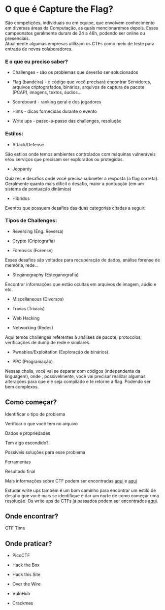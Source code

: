 # O que é Capture the Flag? 

São competições, individuais ou em equipe, que envolvem conhecimento em diversas áreas da Computação, as quais mencionaremos depois. 
Esses campeonatos geralmente duram de 24 a 48h, podendo ser online ou presenciais.  
Atualmente algumas empresas utilizam os CTFs como meio de teste para entrada de novos colaboradores. 

### E o que eu preciso saber?

- Challenges - são os problemas que deverão ser solucionados

-  Flag (bandeira) - o código que você precisará encontrar
Servidores, arquivos criptografados, binários, arquivos de captura de pacote (PCAP), imagens, textos, áudios…  

- Scoreboard - ranking geral e dos jogadores 

- Hints - dicas fornecidas durante o evento

- Write ups - passo-a-passo das challenges, resolução 


### Estilos: 

- Attack/Defense

São estilos onde temos ambientes controlados com máquinas vulneráveis e/ou serviços que precisam ser explorados ou protegidos.

- Jeopardy 

Quizzes e desafios onde você precisa submeter a resposta (a flag correta). Geralmente quanto mais difícil o desafio, maior a pontuação (em um sistema de pontuação dinâmica) 

- Híbridos 

Eventos que possuem desafios das duas categorias citadas a seguir. 


### Tipos de Challenges:  

- Reversing (Eng. Reversa)

- Crypto (Criptografia)

- Forensics (Forense)

Esses desafios são voltados para recuperação de dados, análise forense de memória, rede...

- Steganography (Esteganografia) 

Encontrar informações que estão ocultas em arquivos de imagem, aúdio e etc.

- Miscellaneous (Diversos)

- Trivias (Triviais)

- Web Hacking

- Networking (Redes)

Aqui temos challenges referentes à análises de pacote, protocolos, verificações de dump de rede e similares. 

- Pwnables/Exploitation (Exploração de binários).

- PPC (Programação)  

Nessas challs, você vai se deparar com códigos (independente da linguagem), onde , possivelmente, você vai precisar realizar algumas alterações para que ele seja compilado e te retorne a flag. Podendo ser bem complexos. 


## Como começar? 

Identificar o tipo de problema 

Verificar o que você tem no arquivo

Dados e propriedades 

Tem algo escondido? 

Possíveis soluções para esse problema 

Ferramentas 

Resultado final 

Mais informações sobre CTF podem ser encontradas [aqui](https://ctfs.github.io/resources/) e [aqui](https://trailofbits.github.io/ctf/forensics/) 

Estudar write ups também é um bom caminho para encontrar um estilo de desafio que você mais se identifique e dar um norte de como começar uma resolução. Os write ups de CTFs já passados podem ser encontrados [aqui](https://ctftime.org/writeups). 


## Onde encontrar? 

CTF Time 


## Onde praticar? 

- PicoCTF

- Hack the Box 

- Hack this Site

- Over the Wire 

- VulnHub

- Crackmes
